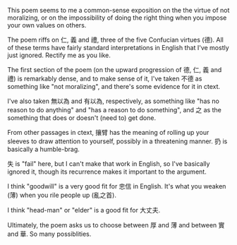 This poem seems to me
a common-sense exposition
on the the virtue
of not moralizing,
or on the impossibility
of doing the right thing
when you impose your own values
on others.

The poem riffs on
仁, 義 and 禮,
three of the five Confucian virtues (德).
All of these terms
have fairly standard
interpretations in English
that I've mostly just ignored.
Rectify me as you like.

The first section of the poem
(on the upward progression
of 德, 仁, 義 and 禮)
is remarkably dense,
and to make sense of it,
I've taken
不德 as something like
"not moralizing",
and there's some evidence for it
in ctext.

I've also taken
無以為 and 有以為,
respectively,
as something like
"has no reason to do anything"
and "has a reason to do something",
and 之 as
the something
that does or doesn't
(need to) get done.

From other passages in ctext,
攘臂 has the meaning of
rolling up your sleeves
to draw attention to yourself,
possibly in a threatening manner.
扔 is basically a humble-brag.

失 is "fail" here,
but I can't make that work in English,
so I've basically ignored it,
though its recurrence
makes it important
to the argument.

I think "goodwill"
is a very good fit for 忠信
in English.
It's what you weaken (薄)
when you rile people up (亂之首).

I think "head-man" or "elder"
is a good fit for 大丈夫.

Ultimately,
the poem asks us to choose
between 厚 and 薄
and between 實 and 華.
So many possiblities.

